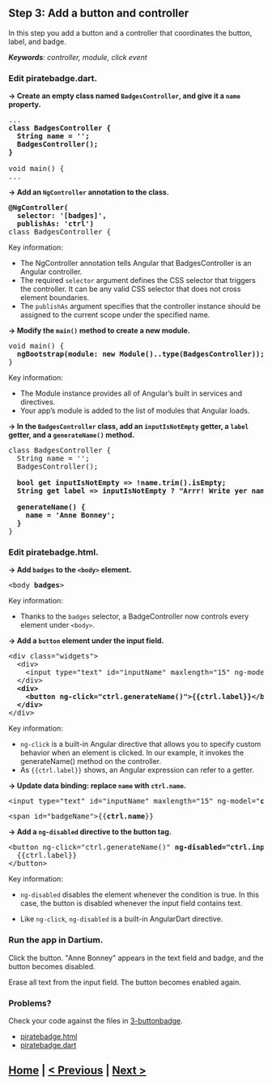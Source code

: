 ## Step 3: Add a button and controller

In this step you add a button and a controller that coordinates the button, label, and badge.

_**Keywords**: controller, module, click event_

### Edit piratebadge.dart.

<b>&rarr; Create an empty class named `BadgesController`, and give it a `name` property.</b>

<pre>
...
<b>class BadgesController {
  String name = '';
  BadgesController();
}</b>

void main() {
...</pre>
    
<b>&rarr; Add an `NgController` annotation to the class.</b>

<pre><b>@NgController(
  selector: '[badges]',
  publishAs: 'ctrl')</b>
class BadgesController {   
</pre>

Key information:
- The NgController annotation tells Angular that BadgesController is an Angular controller.
- The required `selector` argument defines the CSS selector that triggers the controller.
  It can be any valid CSS selector that does not cross element boundaries.
- The `publishAs` argument specifies that the controller instance should be assigned to
  the current scope under the specified name.

<b>&rarr; Modify the `main()` method to create a new module.</b>

<pre>
void main() {
  <b>ngBootstrap(module: new Module()..type(BadgesController));</b>
}
</pre>
    
Key information:
- The Module instance provides all of Angular’s built in services  and directives.
- Your app’s module is added to the list of modules that Angular loads.

<b>&rarr; In the `BadgesController` class, add an `inputIsNotEmpty` getter,
a `label` getter, and a `generateName()` method.</b>

<pre>
class BadgesController {
  String name = '';
  BadgesController();
  
  <b>bool get inputIsNotEmpty => !name.trim().isEmpty;
  String get label => inputIsNotEmpty ? "Arrr! Write yer name!" : "Aye! Gimme a name!";
    
  generateName() {
    name = 'Anne Bonney';
  }</b>
}
</pre>

<!-- PENDING: add key info about getters -->

### Edit piratebadge.html. 

<b>&rarr; Add `badges` to the `<body>` element. </b>

<pre>
&lt;body <b>badges</b>>
</pre>

Key information:

* Thanks to the `badges` selector, a BadgeController now
  controls every element under `<body>`.

<b>&rarr; Add a `button` element under the input field.</b>

<pre>
&lt;div class="widgets">
  &lt;div>
    &lt;input type="text" id="inputName" maxlength="15" ng-model="name">
  &lt;/div>
  <b>&lt;div>
    &lt;button ng-click="ctrl.generateName()">{{ctrl.label}}&lt;/button>
  &lt;/div></b>
&lt;/div>
</pre>

Key information:

* `ng-click` is a built-in Angular directive that
  allows you to specify custom behavior when an element is clicked.
  In our example, it invokes the generateName() method on the controller.
* As `{{ctrl.label}}` shows, an Angular expression can refer to a getter.

<b>&rarr; Update data binding: replace `name` with `ctrl.name`.</b>

<pre>
&lt;input type="text" id="inputName" maxlength="15" ng-model="<b>ctrl.name</b>">
</pre>

<pre>
&lt;span id="badgeName">{{<b>ctrl.name</b>}}</span>
</pre>
    
<b>&rarr; Add a `ng-disabled` directive to the button tag. </b>

<pre>
&lt;button ng-click="ctrl.generateName()" <b>ng-disabled="ctrl.inputIsNotEmpty"</b>>
  {{ctrl.label}}
&lt;/button>
</pre>

Key information:
* `ng-disabled` disables the element whenever the condition is true.
  In this case,
  the button is disabled whenever the input field contains text.

* Like `ng-click`, `ng-disabled` is a built-in AngularDart directive.

### Run the app in Dartium.

Click the button.
"Anne Bonney" appears in the text field and badge,
and the button becomes disabled.

Erase all text from the input field.
The button becomes enabled again.

### Problems?
Check your code against the files in [3-buttonbadge](../web/3-buttonbadge).
- [piratebadge.html](../web/3-buttonbadge/piratebadge.html)
- [piratebadge.dart](../web/3-buttonbadge/piratebadge.dart)

## [Home](../README.md) | [< Previous](step-2.md) | [Next >](step-4.md)
